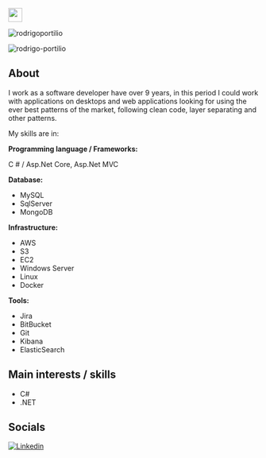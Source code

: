 
[<img src="https://www.codewars.com/users/rodrigoportilio/badges/micro" height="28px">](https://www.codewars.com/users/rodrigoportilio)

![rodrigoportilio](https://github-readme-stats.vercel.app/api?username=rodrigo-portilio&count_private=true)

![rodrigo-portilio](https://github-readme-stats.vercel.app/api/top-langs/?username=rodrigo-portilio&count_private=true&layout=compact&langs_count=8&hide=html,css)

## About

I work as a software developer have over 9 years, in this period I could work with applications on desktops and web applications looking for using the ever best patterns of the market, following clean code, layer separating and other patterns.

My skills are in:

**Programming language  / Frameworks:**  

C # / Asp.Net Core, Asp.Net MVC 

**Database:**

- MySQL
- SqlServer
- MongoDB

**Infrastructure:**

- AWS
- S3
- EC2
- Windows Server
- Linux
- Docker

**Tools:**

- Jira
- BitBucket
- Git
- Kibana
- ElasticSearch 

## Main interests / skills

- C#
- .NET

## Socials

[![Linkedin](https://img.shields.io/badge/LinkedIn-100%25-blue?style=for-the-badge&logo=Linkedin&logoColor=white&link=https://www.linkedin.com/in/rodrigo-santos-portilio/)](https://www.linkedin.com/in/rodrigo-santos-portilio/)
